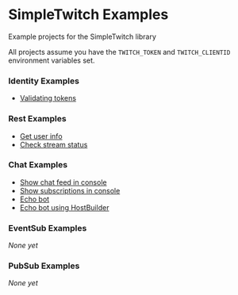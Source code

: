 # SimpleTwitch Examples
Example projects for the SimpleTwitch library

All projects assume you have the `TWITCH_TOKEN` and `TWITCH_CLIENTID` environment variables set.

### Identity Examples  
- [Validating tokens](https://github.com/AuxLabs/SimpleTwitch-Examples/tree/main/src/ValidateTokenExample)

### Rest Examples
- [Get user info](https://github.com/AuxLabs/SimpleTwitch-Examples/tree/main/src/GetUserInfoExample)
- [Check stream status](https://github.com/AuxLabs/SimpleTwitch-Examples/tree/main/src/StreamStatusExample)

### Chat Examples
- [Show chat feed in console](https://github.com/AuxLabs/SimpleTwitch-Examples/tree/main/src/ChatConnectionExample)
- [Show subscriptions in console](https://github.com/AuxLabs/SimpleTwitch-Examples/tree/main/src/ChatSubscriptionEventsExample)
- [Echo bot](https://github.com/AuxLabs/SimpleTwitch-Examples/tree/main/src/EchoBotExample)
- [Echo bot using HostBuilder](https://github.com/AuxLabs/SimpleTwitch-Examples/tree/main/src/EchoBotHostedExample)

### EventSub Examples  
*None yet*

### PubSub Examples  
*None yet*
